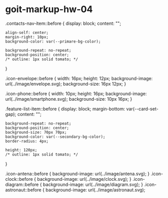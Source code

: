 # goit-markup-hw-04
.contacts-nav-item::before {
	display: block;
	content: "";

	align-self: center;
	margin-right: 10px;
	background-color: var(--primare-bg-color);

	background-repeat: no-repeat;
	background-position: center;
	/* outline: 1px solid tomato; */
}

.icon-envelope::before {
	width: 16px;
	height: 12px;
	background-image: url(../image/envelope.svg);
	background-size: 16px 12px;
}

.icon-phone::before {
	width: 10px;
	height: 16px;
	background-image: url(../image/smartphone.svg);
	background-size: 10px 16px;
}


.feature-list-item::before {
	display: block;
	margin-bottom: var(--card-set-gap);
	content: "";

	background-repeat: no-repeat;
	background-position: center;
	background-size: 70px 70px;
	background-color: var(--secondary-bg-color);
	border-radius: 4px;

	height: 120px;
	/* outline: 1px solid tomato; */
}

.icon-antena::before {
	background-image: url(../image/antena.svg);
}
.icon-clock::before {
	background-image: url(../image/clock.svg);
}
.icon-diagram::before {
	background-image: url(../image/diagram.svg);
}
.icon-astronaut::before {
	background-image: url(../image/astronaut.svg);
